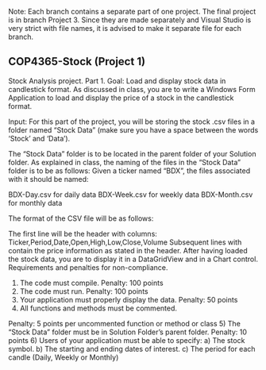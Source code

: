 Note: Each branch contains a separate part of one project. The final project is in branch Project 3. Since they are made separately and Visual Studio is very strict with file names, it is advised to make it separate file for each branch.

## COP4365-Stock (Project 1)

Stock Analysis project. Part 1.
Goal: Load and display stock data in candlestick format.
As discussed in class, you are to write a Windows Form Application to load and display the price of a stock in the candlestick format.

Input: For this part of the project, you will be storing the stock .csv files in a folder named “Stock Data” (make sure you have a space between the words ‘Stock’ and ‘Data’).

The “Stock Data” folder is to be located in the parent folder of your Solution folder. As explained in class, the naming of the files in the “Stock Data” folder is to be as follows: Given a ticker named “BDX”, the files associated with it should be named:

BDX-Day.csv for daily data
BDX-Week.csv for weekly data
BDX-Month.csv for monthly data

The format of the CSV file will be as follows:

  The first line will be the header with columns: Ticker,Period,Date,Open,High,Low,Close,Volume
  Subsequent lines with contain the price information as stated in the header.
  After having loaded the stock data, you are to display it in a DataGridView and in a Chart     control. Requirements and penalties for non-compliance.
1) The code must compile. Penalty: 100 points
2) The code must run. Penalty: 100 points
3) Your application must properly display the data. Penalty: 50 points
4) All functions and methods must be commented.

Penalty: 5 points
per uncommented function or method or class
5) The “Stock Data” folder must be in Solution Folder’s parent folder. Penalty: 10 points
6) Users of your application must be able to specify:
a) The stock symbol.
b) The starting and ending dates of interest.
c) The period for each candle (Daily, Weekly or Monthly)
